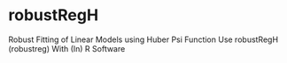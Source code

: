# robustRegH
Robust Fitting of Linear Models using Huber Psi Function Use robustRegH (robustreg) With (In) R Software

